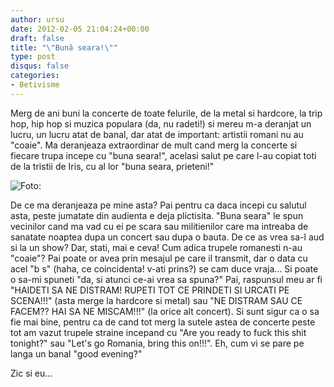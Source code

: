```yaml
---
author: ursu
date: 2012-02-05 21:04:24+00:00
draft: false
title: "\"Bună seara!\""
type: post
disqus: false
categories:
- Betivisme
---
```

Merg de ani buni la concerte de toate felurile, de la metal si hardcore, la trip hop, hip hop si muzica populara (da, nu radeti!) si mereu m-a deranjat un lucru, un lucru atat de banal, dar atat de important: artistii romani nu au "coaie". Ma deranjeaza extraordinar de mult cand merg la concerte si fiecare trupa incepe cu "buna seara!", acelasi salut pe care l-au copiat toti de la tristii de Iris, cu al lor "buna seara, prieteni!"

![Foto: ](/img/bane.jpg)


De ce ma deranjeaza pe mine asta? Pai pentru ca daca incepi cu salutul asta, peste jumatate din audienta e deja plictisita. "Buna seara" le spun vecinilor cand ma vad cu ei pe scara sau militienilor care ma intreaba de sanatate noaptea dupa un concert sau dupa o bauta. De ce as vrea sa-l aud si la un show? Dar, stati, mai e ceva! Cum adica trupele romanesti n-au "coaie"? Pai poate or avea prin mesajul pe care il transmit, dar o data cu acel "b s" (haha, ce coincidenta! v-ati prins?) se cam duce vraja... Si poate o sa-mi spuneti "da, si atunci ce-ai vrea sa spuna?" Pai, raspunsul meu ar fi "HAIDETI SA NE DISTRAM! RUPETI TOT CE PRINDETI SI URCATI PE SCENA!!!" (asta merge la hardcore si metal) sau "NE DISTRAM SAU CE FACEM?? HAI SA NE MISCAM!!!" (la orice alt concert). Si sunt sigur ca o sa fie mai bine, pentru ca de cand tot merg la sutele astea de concerte peste tot am vazut trupele straine incepand cu "Are you ready to fuck this shit tonight?" sau "Let's go Romania, bring this on!!!". Eh, cum vi se pare pe langa un banal "good evening?"

Zic si eu...
